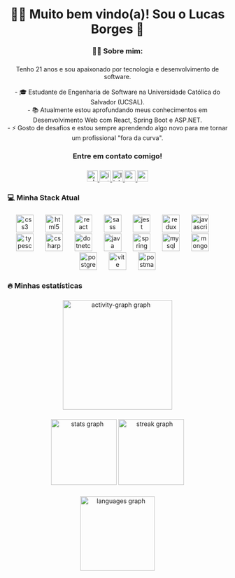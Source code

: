 <h1 align="center">👋🏽 Muito bem vindo(a)!  Sou o Lucas Borges 🙂</h1>

###

<h3 align="center">👨‍💻  Sobre mim:</h3>

###

<p align="center">Tenho 21 anos e sou apaixonado por tecnologia e desenvolvimento de software.<br><br>- 🎓 Estudante de Engenharia de Software na Universidade Católica do Salvador (UCSAL).<br>- 📚 Atualmente estou aprofundando meus conhecimentos em Desenvolvimento Web com React, Spring Boot e ASP.NET.<br>- ⚡ Gosto de desafios e estou sempre aprendendo algo novo para me tornar um profissional "fora da curva".</p>

###

<h3 align="center">Entre em contato comigo!</h3>

###

<div align="center">
  <a href="https://wa.me/557799904778" target="_blank">
    <img src="https://img.shields.io/static/v1?message=Whatsapp&logo=whatsapp&label=&color=25D366&logoColor=white&labelColor=&style=for-the-badge" height="25" alt="whatsapp logo"  />
  </a>
  <a href="https://www.instagram.com/lucasborgss_/" target="_blank">
    <img src="https://img.shields.io/static/v1?message=Instagram&logo=instagram&label=&color=E4405F&logoColor=white&labelColor=&style=for-the-badge" height="25" alt="instagram logo"  />
  </a>
  <a href="https://www.linkedin.com/in/lucasborgss0/" target="_blank">
    <img src="https://img.shields.io/static/v1?message=LinkedIn&logo=linkedin&label=&color=0077B5&logoColor=white&labelColor=&style=for-the-badge" height="25" alt="linkedin logo"  />
  </a>
  <a href="mailto:lucasaborgesdev1@gmail.com" target="_blank">
    <img src="https://img.shields.io/static/v1?message=Gmail&logo=gmail&label=&color=D14836&logoColor=white&labelColor=&style=for-the-badge" height="25" alt="gmail logo"  />
  </a>
  <a href="https://www.youtube.com/@LucasBorges-p4y" target="_blank">
    <img src="https://img.shields.io/static/v1?message=Youtube&logo=youtube&label=&color=FF0000&logoColor=white&labelColor=&style=for-the-badge" height="25" alt="youtube logo"  />
  </a>
</div>

###

<h3 align="left">💻 Minha Stack Atual</h3>

###

<div align="center">
  <img src="https://skillicons.dev/icons?i=css" height="40" alt="css3 logo"  />
  <img width="19" />
  <img src="https://skillicons.dev/icons?i=html" height="40" alt="html5 logo"  />
  <img width="19" />
  <img src="https://skillicons.dev/icons?i=react" height="40" alt="react logo"  />
  <img width="19" />
  <img src="https://skillicons.dev/icons?i=sass" height="40" alt="sass logo"  />
  <img width="19" />
  <img src="https://skillicons.dev/icons?i=jest" height="40" alt="jest logo"  />
  <img width="19" />
  <img src="https://skillicons.dev/icons?i=redux" height="40" alt="redux logo"  />
  <img width="19" />
  <img src="https://skillicons.dev/icons?i=js" height="40" alt="javascript logo"  />
  <img width="19" />
  <img src="https://skillicons.dev/icons?i=ts" height="40" alt="typescript logo"  />
  <img width="19" />
  <img src="https://skillicons.dev/icons?i=cs" height="40" alt="csharp logo"  />
  <img width="19" />
  <img src="https://cdn.jsdelivr.net/gh/devicons/devicon/icons/dotnetcore/dotnetcore-original.svg" height="40" alt="dotnetcore logo"  />
  <img width="19" />
  <img src="https://skillicons.dev/icons?i=java" height="40" alt="java logo"  />
  <img width="19" />
  <img src="https://skillicons.dev/icons?i=spring" height="40" alt="spring logo"  />
  <img width="19" />
  <img src="https://skillicons.dev/icons?i=mysql" height="40" alt="mysql logo"  />
  <img width="19" />
  <img src="https://skillicons.dev/icons?i=mongodb" height="40" alt="mongodb logo"  />
  <img width="19" />
  <img src="https://skillicons.dev/icons?i=postgres" height="40" alt="postgresql logo"  />
  <img width="19" />
  <img src="https://skillicons.dev/icons?i=vite" height="40" alt="vite logo"  />
  <img width="19" />
  <img src="https://skillicons.dev/icons?i=postman" height="40" alt="postman logo"  />
</div>

###

<h3 align="left">🔥   Minhas estatísticas</h3>

###

<div align="center">
  <img src="https://github-readme-activity-graph.vercel.app/graph?username=lucasborgss1&radius=16&theme=gotham&area=true&order=5&hide_border=true" height="250" alt="activity-graph graph"  />
</div>

###

<div align="center">
  <img src="https://github-readme-stats.vercel.app/api?username=lucasborgss1&hide_title=false&hide_rank=false&show_icons=true&include_all_commits=true&count_private=true&disable_animations=false&theme=dark&locale=en&hide_border=true&order=1" height="150" alt="stats graph"  />
  <img src="https://streak-stats.demolab.com?user=lucasborgss1&locale=en&mode=daily&theme=dark&hide_border=true&border_radius=5&date_format=j%20M%5B%20Y%5D&order=3" height="150" alt="streak graph"  />
</div>

###

<div align="center">
  <img src="https://github-readme-stats.vercel.app/api/top-langs?username=lucasborgss1&locale=en&hide_title=false&layout=compact&card_width=320&langs_count=5&theme=dark&hide_border=true&order=2" height="170" alt="languages graph"  />
</div>

###
